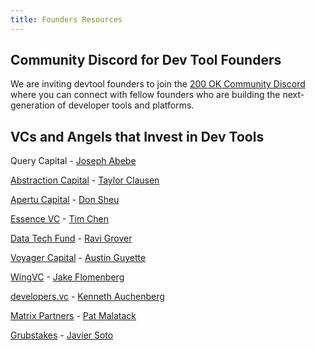 ```yaml
---
title: Founders Resources
---
```

## Community Discord for Dev Tool Founders

We are inviting devtool founders to join the [200 OK Community Discord](https://discord.gg/bNZpPMd2F6) where you can connect with fellow founders who are building the next-generation of developer tools and platforms. 

## VCs and Angels that Invest in Dev Tools

Query Capital - [Joseph Abebe](https://www.linkedin.com/in/joseph-abebe-528a0023/)

[Abstraction Capital](https://abstraction.vc/) - [Taylor Clausen](https://www.linkedin.com/in/tclauson/)

[Apertu Capital](https://apertucapital.com/) - [Don Sheu](https://www.linkedin.com/in/donsheu/)

[Essence VC](https://www.essencevc.fund/) - [Tim Chen](https://www.linkedin.com/in/timchen/)

[Data Tech Fund](https://www.datatech.fund/) - [Ravi Grover](https://www.linkedin.com/in/ravig/)

[Voyager Capital](https://www.voyagercapital.com/) - [Austin Guyette](https://www.linkedin.com/in/austinguyette/)

[WingVC](https://www.wing.vc) - [Jake Flomenberg](https://www.linkedin.com/in/jacobflomenberg/)

[developers.vc](https://developers.vc)  - [Kenneth Auchenberg](https://www.linkedin.com/in/auchenberg/)

[Matrix Partners](https://matrixpartners.com) - [Pat Malatack](https://www.linkedin.com/in/patrickmalatack/)

[Grubstakes](https://www.grubstakes.vc) - [Javier Soto](https://www.linkedin.com/in/sotoseattle/)

